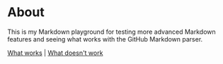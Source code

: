 # About
This is my Markdown playground for testing more advanced Markdown features and seeing what works with the GitHub Markdown parser.

[What works](/WorksOnGithub.md) | [What doesn't work](/DoesNotWorkOnGithub.md)
